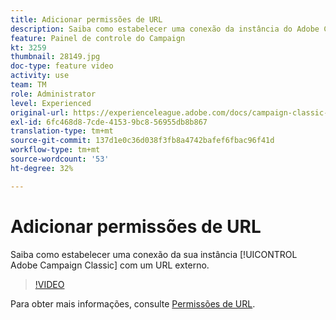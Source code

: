 ```yaml
---
title: Adicionar permissões de URL
description: Saiba como estabelecer uma conexão da instância do Adobe Campaign Classic com um URL externo.
feature: Painel de controle do Campaign
kt: 3259
thumbnail: 28149.jpg
doc-type: feature video
activity: use
team: TM
role: Administrator
level: Experienced
original-url: https://experienceleague.adobe.com/docs/campaign-classic-learn/tutorials/administrating/control-panel-acc/adding-url-permissions.html
exl-id: 6fc468d8-7cde-4153-9bc8-56955db8b867
translation-type: tm+mt
source-git-commit: 137d1e0c36d038f3fb8a4742bafef6fbac96f41d
workflow-type: tm+mt
source-wordcount: '53'
ht-degree: 32%

---
```


# Adicionar permissões de URL

Saiba como estabelecer uma conexão da sua instância [!UICONTROL Adobe Campaign Classic] com um URL externo.

>[!VIDEO](https://video.tv.adobe.com/v/28149?quality=12)

Para obter mais informações, consulte [Permissões de URL](https://docs.adobe.com/content/help/pt-BR/control-panel/using/instances-settings/url-permissions.html).

